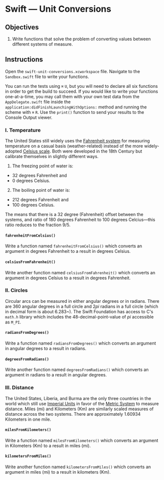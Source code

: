# Swift — Unit Conversions

## Objectives

1. Write functions that solve the problem of converting values between different systems of measure.

## Instructions

Open the `swift-unit-conversions.xcworkspace` file. Navigate to the `Sandbox.swift` file to write your functions.

You can run the tests using `⌘` `U`, but you will need to declare all six functions in order to get the build to succeed. If you would like to write your functions one-at-a-time, you may call them with your own test data from the `AppDelegate.swift` file inside the `application:didFinishLaunchingWithOptions:` method and running the scheme with `⌘` `R`. Use the `print()` function to send your results to the Console Output viewer.

### I. Temperature

The United States still widely uses the [Fahrenheit system](https://en.wikipedia.org/wiki/Fahrenheit) for measuring temperature on a casual basis (weather-related) instead of the more widely-adopted [Celsius scale](https://en.wikipedia.org/wiki/Celsius). Both were developed in the 18th Century but calibrate themselves in slightly different ways.

1. The freezing point of water is:
  * 32 degrees Fahrenheit and
  * 0 degrees Celsius.

2. The boiling point of water is:
  * 212 degrees Fahrenheit and
  * 100 degrees Celsius.

The means that there is a 32 degree (Fahrenheit) offset between the systems, and ratio of 180 degrees Fahrenheit to 100 degrees Celcius—this ratio reduces to the fraction 9/5.

#### `fahrenheitFromCelsius()`

Write a function named `fahrenheitFromCelsius()` which converts an argument in degrees Fahrenheit to a result in degrees Celsius.

#### `celsiusFromFahrenheit()`

Write another function named `celsiusFromFahrenheit()` which converts an argument in degrees Celsius to a result in degrees Fahrenheit.

### II. Circles

Circular arcs can be measured in either angular degrees or in radians. There are 360 angular degrees in a full circle and 2*pi* radians in a full circle (which in decimal form is about 6.283~). The Swift Foundation has access to C's `math.h` library which includes the 48-decimal-point-value of *pi* accessible as `M_PI`. 

#### `radiansFromDegrees()`

Write a function named `radiansFromDegrees()` which converts an argument in angular degrees to a result in radians.

#### `degreesFromRadians()`

Write another function named `degreesFromRadians()` which converts an argument in radians to a result in angular degrees.

### III. Distance

The United States, Liberia, and Burma are the only three countries in the world which still use [Imperial Units](https://en.wikipedia.org/wiki/Imperial_units) in favor of the [Metric System](https://en.wikipedia.org/wiki/Metric_system) to measure distance. Miles (mi) and Kilometers (Km) are similarly scaled measures of distance across the two systems. There are approximately 1.60934 Kilometers in one mile.

#### `milesFromKilometers()`

Write a function named `milesFromKilometers()` which converts an argument in Kilometers (Km) to a result in miles (mi).

#### `kilometersFromMiles()`

Write another function named `kilometersFromMiles()` which converts an argument in miles (mi) to a result in kilometers (Km).
